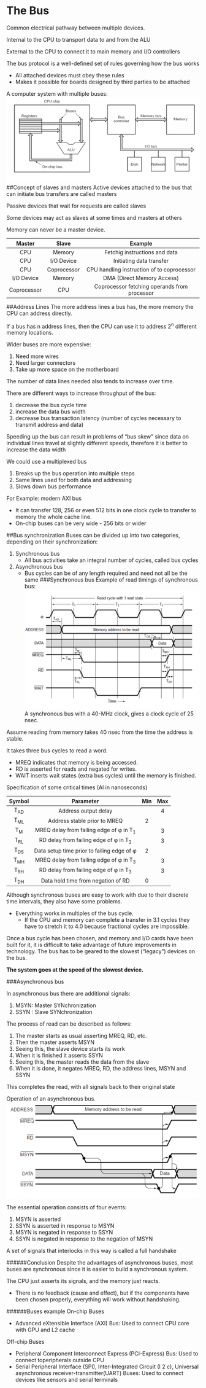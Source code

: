 # The Bus
Common electrical pathway between multiple devices.

Internal to the CPU to transport data to and from the ALU

External to the CPU to connect it to main memory and I/O
controllers

The bus protocol is a well-defined set of rules governing how the
bus works
* All attached devices must obey these rules
* Makes it possible for boards designed by third parties to be attached

A computer system with multiple buses:
![picture of this computer system][computer_system_with_buses]
##Concept of slaves and masters
Active devices attached to the bus that can initiate bus transfers
are called masters

Passive devices that wait for requests are called slaves

Some devices may act as slaves at some times and masters at
others

Memory can never be a master device.

|Master|Slave|Example|
|:---:|:---:|:---:|
|CPU|Memory| Fetchig instructions and data|
|CPU|I/O Device|Initiating data transfer|
|CPU|Coprocessor|CPU handling instruction of to coprocessor
|I/O Device|Memory| DMA (Direct Memory Access)
|Coprocessor|CPU| Coprocessor fetching operands from processor

##Address Lines
The more address lines a bus has, the more memory the CPU can
address directly.

If a bus has n address lines, then the CPU can use it to address 2<sup>n</sup>
different memory locations.

Wider buses are more expensive:
1. Need more wires
2. Need larger connectors
3. Take up more space on the motherboard

The number of data lines needed also tends to increase over time.

There are different ways to increase throughput of the bus:

1. decrease the bus cycle time
2. increase the data bus width
3. decrease bus transaction latency (number of cycles necessary to
transmit address and data)

Speeding up the bus can result in problems of “bus skew” since
data on individual lines travel at slightly different speeds, therefore it is better to increase the data width

We could use a multiplexed bus
1. Breaks up the bus operation into multiple steps
2. Same lines used for both data and addressing
3. Slows down bus performance

For Example: modern AXI bus
* It can transfer 128, 256 or even 512 bits in one clock cycle to
transfer to memory the whole cache line.
* On-chip buses can be very wide - 256 bits or wider

##Bus synchronization
Buses can be divided up into two categories, depending on their
synchronization:
1. Synchronous bus
   * All bus activities take an integral number of cycles, called bus cycles
1. Asynchronous bus
   * Bus cycles can be of any length required and need not all be the
same
###Synchronous bus
Example of read timings of synchronous bus:
![picture of timings][bus_reading_timings]
A synchronous bus with a 40-MHz clock, gives a clock cycle of 25 nsec.

Assume reading from memory takes 40 nsec from the time the address is stable.

It takes three bus cycles to read a word.
* MREQ indicates that memory is being accessed.
* RD is asserted for reads and negated for writes.
* WAIT inserts wait states (extra bus cycles) until the memory is
finished.

Specification of some critical times (Al in nanoseconds)

|Symbol|Parameter|Min|Max|
|:---:|:---:|:---:|:---:|
|T<sub>AD</sub>|Address output delay| |4
|T<sub>ML</sub>|Address stable prior to MREQ|2| |
|T<sub>M</sub>| MREQ delay from failing edge of φ in T<sub>1</sub>| |3|
|T<sub>RL</sub>|RD delay from failing edge of φ in T<sub>1</sub>| |3|
|T<sub>DS</sub>|Data setup time prior to failing edge of φ|2| |
|T<sub>MH</sub>|MREQ delay from failing edge of φ in T<sub>3</sub>| |3|
|T<sub>RH</sub>|RD delay from failing edge of φ in T<sub>3</sub>| |3|
|T<sub>DH</sub>|Data hold time from negation of RD|0| |

Although synchronous buses are easy to work with due to their
discrete time intervals, they also have some problems.

* Everything works in multiples of the bus cycle.
   * If the CPU and memory can complete a transfer in 3.1 cycles they
have to stretch it to 4.0 because fractional cycles are impossible.

Once a bus cycle has been chosen, and memory and I/O cards
have been built for it, it is difficult to take advantage of future
improvements in technology. The bus has to be geared to the
slowest (“legacy”) devices on the bus.

<b>The system goes at the speed of the slowest device.</b>

###Asynchronous bus

In asynchronous bus there are additional signals:
1. MSYN: Master SYNchronization
2. SSYN : Slave SYNchronization

The process of read can be described as follows:
1. The master starts as usual asserting MREQ, RD, etc.
2. Then the master asserts MSYN 
3. Seeing this, the slave device starts its work
4. When it is finished it asserts SSYN
5. Seeing this, the master reads the data from the slave
6. When it is done, it negates MREQ, RD, the address lines,
MSYN and SSYN

This completes the read, with all signals back to their original
state

Operation of an asynchronous bus.
![picture of operation][operations_asynchronous_bus]

The essential operation consists of four events:
1. MSYN is asserted
2. SSYN is asserted in response to MSYN
3. MSYN is negated in response to SSYN
4. SSYN is negated in response to the negation of MSYN

A set of signals that interlocks in this way is called a full
handshake

######Conclusion
Despite the advantages of asynchronous buses, most buses are
synchronous since it is easier to build a synchronous system.

The CPU just asserts its signals, and the memory just reacts.
 * There is no feedback (cause and effect), but if the components have
been chosen properly, everything will work without handshaking.

######Buses example
On-chip Buses
* Advanced eXtensible Interface (AXI) Bus: Used to connect
CPU core with GPU and L2 cache

Off-chip Buses
* Peripheral Component Interconnect Express
(PCI-Express) Bus: Used to connect toperipherals outside CPU
* Serial Peripheral Interface (SPI), Inter-Integrated Circuit
(I 2 c), Universal asynchronous receiver-transmitter(UART)
Buses: Used to connect devices like sensors and serial terminals





[operations_asynchronous_bus]: ./images/operations_asynchronous_bus.png
[bus_reading_timings]: ./images/bus_reading_timings.png
[computer_system_with_buses]: ./images/computer_system_with_buses.png
